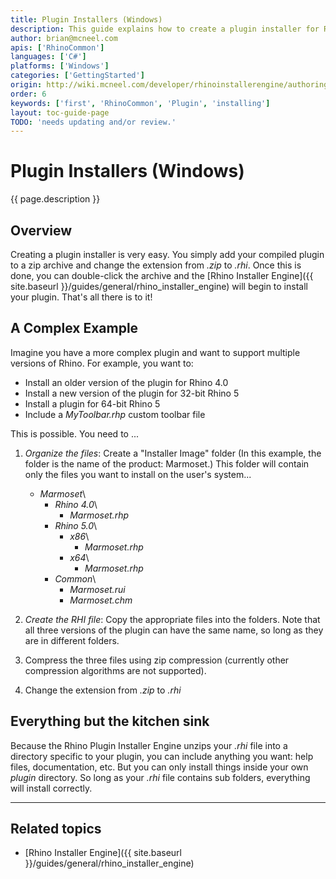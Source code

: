```yaml
---
title: Plugin Installers (Windows)
description: This guide explains how to create a plugin installer for Rhino for Windows.
author: brian@mcneel.com
apis: ['RhinoCommon']
languages: ['C#']
platforms: ['Windows']
categories: ['GettingStarted']
origin: http://wiki.mcneel.com/developer/rhinoinstallerengine/authoring
order: 6
keywords: ['first', 'RhinoCommon', 'Plugin', 'installing']
layout: toc-guide-page
TODO: 'needs updating and/or review.'
---
```



# Plugin Installers (Windows)

{{ page.description }}

## Overview

Creating a plugin installer is very easy.  You simply add your compiled plugin to a zip archive and change the extension from *.zip* to *.rhi*.  Once this is done, you can double-click the archive and the [Rhino Installer Engine]({{ site.baseurl }}/guides/general/rhino_installer_engine) will begin to install your plugin.  That's all there is to it!

## A Complex Example

Imagine you have a more complex plugin and want to support multiple versions of Rhino.  For example, you want to:

- Install an older version of the plugin for Rhino 4.0
- Install a new version of the plugin for 32-bit Rhino 5
- Install a plugin for 64-bit Rhino 5
- Include a *MyToolbar.rhp* custom toolbar file

This is possible.  You need to ...

1. *Organize the files*:  Create a "Installer Image" folder (In this example, the folder is the name of the product: Marmoset.)  This folder will contain only the files you want to install on the user's system...

    - *Marmoset*\\
        - *Rhino 4.0*\\
            - *Marmoset.rhp*
        - *Rhino 5.0*\\
            - *x86*\\
                - *Marmoset.rhp*
            - *x64*\\
                - *Marmoset.rhp*
        - *Common*\\
            - *Marmoset.rui*
            - *Marmoset.chm*

1. *Create the RHI file*: Copy the appropriate files into the folders.  Note that all three versions of the plugin can have the same name, so long as they are in different folders.
1. Compress the three files using zip compression (currently other compression algorithms are not supported).
1. Change the extension from *.zip* to *.rhi*

## Everything but the kitchen sink

Because the Rhino Plugin Installer Engine unzips your *.rhi* file into a directory specific to your plugin, you can include anything you want: help files, documentation, etc.  But you can only install things inside your own *plugin* directory.  So long as your *.rhi* file contains sub folders, everything will install correctly.

---

## Related topics

- [Rhino Installer Engine]({{ site.baseurl }}/guides/general/rhino_installer_engine)
